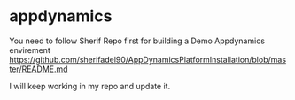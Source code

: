 # appdynamics

You need to follow Sherif Repo first for building a Demo Appdynamics envirement 
https://github.com/sherifadel90/AppDynamicsPlatformInstallation/blob/master/README.md

I will keep working in my repo and update it.
